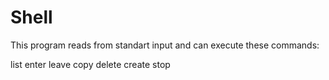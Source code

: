 # Shell

This program reads from standart input and can execute these commands:

list
enter <directory>
leave
copy <source> <destination>
delete <target>
create <target> <contents>
stop
